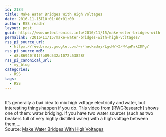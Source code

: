 ```yaml
---
id: 2184
title: Make Water Bridges With High Voltages
date: 2016-11-15T10:01:00+01:00
author: RSS reader
layout: post
guid: https://www.uelectronics.info/2016/11/15/make-water-bridges-with-high-voltages/
permalink: /2016/11/15/make-water-bridges-with-high-voltages/
rss_pi_source_url:
  - https://feedproxy.google.com/~r/hackaday/LgoM/~3/4WqaPak2DPg/
rss_pi_source_md5:
  - d8c86940f01f2b09c532a1072c538287
rss_pi_canonical_url:
  - my_blog
categories:
  - RSS
tags:
  - RSS
---
```

&#013;  
It’s generally a bad idea to mix high voltage electricity and water, but interesting things happen if you do. This video from [RWGResearch] shows one of them: water bridging. If you have two water sources (such as two beakers full of very highly distilled water) with a high voltage between them,…&#013;  
Source: <a href="https://feedproxy.google.com/~r/hackaday/LgoM/~3/4WqaPak2DPg/" target="_blank">Make Water Bridges With High Voltages</a>